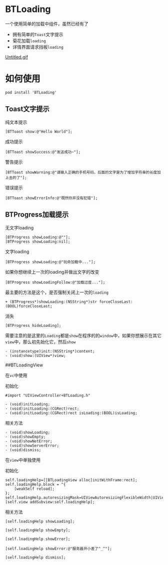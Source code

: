 # BTLoading

一个使用简单的加载中组件，虽然已经有了

* 拥有简单的```Toast```文字提示
*  菊花加载```loading```
*  详情界面请求挡板```loading```

[Untitled.gif](https://upload-images.jianshu.io/upload_images/1243802-5df740b9069b25f2.gif?imageMogr2/auto-orient/strip)


# 如何使用
```
pod install 'BTLoading'
```

## Toast文字提示

纯文本提示

```
[BTToast show:@"Hello World"];

```
成功提示

```
[BTToast showSuccess:@"发送成功~"];
```
警告提示

```
[BTToast showWarning:@"请输入正确的手机号码，后面的文字是为了增加字符串的长度加上去的了"];
```

错误提示

```
[BTToast showErrorInfo:@"既然你并没有犯错"];

```

## BTProgress加载提示


无文字loading

```
[BTProgress showLoading:@""];
[BTProgress showLoading:nil];

```




文字loading

```
[BTProgress showLoading:@"玩命加载中..."];
```

如果你想继续上一次的loading并做出文字的改变

```
[BTProgress showLoadingFollow:@"加载过度..."];
```

最主要的方法是这个，是否强制关闭上一次的```loading```

```
+ (BTProgress*)showLoading:(NSString*)str forceCloseLast:(BOOL)forceCloseLast;

```

消失

```
[BTProgress hideLoading];
```

需要注意的是这里的```Loading```都是```show```在程序的的```window```中，如果你想展示在其它```view```中，那么初先始化它，然后```show```

```
- (instancetype)init:(NSString*)content;
- (void)show:(UIView*)view;

```

##BTLoadingView

在```vc```中使用

初始化

```
#import "UIViewController+BTLoading.h"

- (void)initLoading;
- (void)initLoading:(CGRect)rect;
- (void)initLoading:(CGRect)rect isLoading:(BOOL)isLoading;

```

相关方法

```
- (void)showLoading;
- (void)showEmpty;
- (void)showNetError;
- (void)showServerError;
- (void)dismiss;
```

在```view```中单独使用

初始化

```
self.loadingHelp=[[BTLoadingView alloc]initWithFrame:rect];
self.loadingHelp.block = ^{
    [weakSelf reload];
};
self.loadingHelp.autoresizingMask=UIViewAutoresizingFlexibleWidth|UIViewAutoresizingFlexibleHeight;
[self.view addSubview:self.loadingHelp];

```

相关方法

```
[self.loadingHelp showLoading];

[self.loadingHelp showEmpty];

[self.loadingHelp showError];

[self.loadingHelp showError:@"服务器开小差了^_^"];

[self.loadingHelp dismiss];

```


